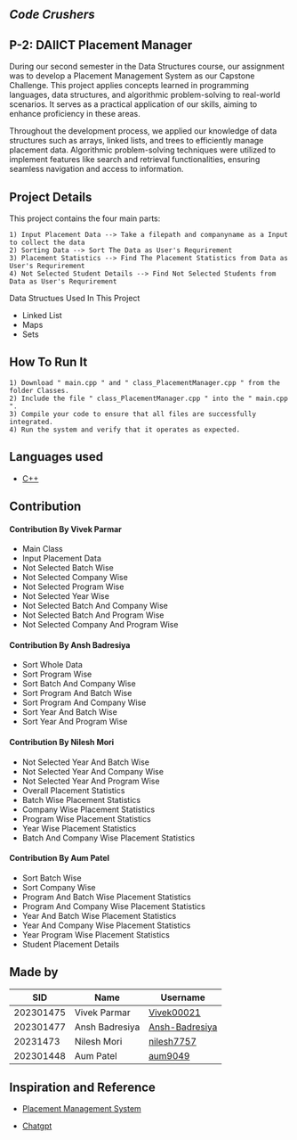 ## *Code Crushers* ##


## **P-2: DAIICT Placement Manager** 

During our second semester in the Data Structures course, our assignment was to develop a Placement Management System as our Capstone Challenge. This project applies concepts learned in programming languages, data structures, and algorithmic problem-solving to real-world scenarios. It serves as a practical application of our skills, aiming to enhance proficiency in these areas.

Throughout the development process, we applied our knowledge of data structures such as arrays, linked lists, and trees to efficiently manage placement data. Algorithmic problem-solving techniques were utilized to implement features like search and retrieval functionalities, ensuring seamless navigation and access to information.

## Project Details

This project contains the four main parts:

    1) Input Placement Data --> Take a filepath and companyname as a Input to collect the data
    2) Sorting Data --> Sort The Data as User's Requrirement
    3) Placement Statistics --> Find The Placement Statistics from Data as User's Requrirement 
    4) Not Selected Student Details --> Find Not Selected Students from Data as User's Requrirement
 
Data Structues Used In This Project

* Linked List
* Maps
* Sets

## How To Run It ##

    1) Download " main.cpp " and " class_PlacementManager.cpp " from the folder Classes.
    2) Include the file " class_PlacementManager.cpp " into the " main.cpp ".
    3) Compile your code to ensure that all files are successfully integrated.
    4) Run the system and verify that it operates as expected.
    
## Languages used
 - [C++](https://www.cplusplus.com)

## Contribution ##

#### Contribution By Vivek Parmar ####
- Main Class
- Input Placement Data
- Not Selected Batch Wise
- Not Selected Company Wise 
- Not Selected Program Wise
- Not Selected Year Wise
- Not Selected Batch And Company Wise
- Not Selected Batch And Program Wise
- Not Selected Company And Program Wise

#### Contribution By Ansh Badresiya ####
- Sort Whole Data
- Sort Program Wise
- Sort Batch And Company Wise
- Sort Program And Batch Wise
- Sort Program And Company Wise
- Sort Year And Batch Wise
- Sort Year And Program Wise

#### Contribution By Nilesh Mori ####
- Not Selected Year And Batch Wise
- Not Selected Year And Company Wise
- Not Selected Year And Program Wise
- Overall Placement Statistics
- Batch Wise Placement Statistics
- Company Wise Placement Statistics
- Program Wise Placement Statistics
- Year Wise Placement Statistics
- Batch And Company Wise Placement Statistics

#### Contribution By Aum Patel  
- Sort Batch Wise
- Sort Company Wise
- Program And Batch Wise Placement Statistics
- Program And Company Wise Placement Statistics
- Year And Batch Wise Placement Statistics
- Year And Company Wise Placement Statistics
- Year Program Wise Placement Statistics
- Student Placement Details


## Made by
| SID | Name | Username |
|-------------|------|----------|
| 202301475 | Vivek Parmar | [Vivek00021](https://github.com/Vivek00021) |
| 202301477 | Ansh Badresiya | [Ansh-Badresiya](https://github.com/Ansh-Badresiya) |
| 20231473 | Nilesh Mori | [nilesh7757](https://github.com/nilesh7757) | 
| 202301448 | Aum Patel | [aum9049](https://github.com/aum9049) |


## Inspiration and Reference

* [Placement Management System](https://github.com/kailash360/Placement-Management-System.git)

* [Chatgpt](https://chat.openai.com/) 



